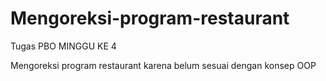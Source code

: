 # Mengoreksi-program-restaurant
Tugas PBO MINGGU KE 4

Mengoreksi program restaurant karena belum sesuai dengan konsep OOP

